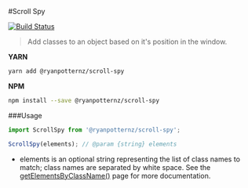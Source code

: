 #Scroll Spy

[![Build Status](https://travis-ci.org/Rhym/scroll-spy.svg?branch=master)](https://travis-ci.org/Rhym/scroll-spy)

> Add classes to an object based on it's position in the window.

**YARN**

```sh
yarn add @ryanpotternz/scroll-spy
```

**NPM**

```sh
npm install --save @ryanpotternz/scroll-spy
```

###Usage

```javascript
import ScrollSpy from '@ryanpotternz/scroll-spy';

ScrollSpy(elements); // @param {string} elements
```

* elements is an optional string representing the list of class names to match; class names are separated by white space. See the [getElementsByClassName()](https://developer.mozilla.org/en-US/docs/Web/API/Document/getElementsByClassName) page for more documentation.
